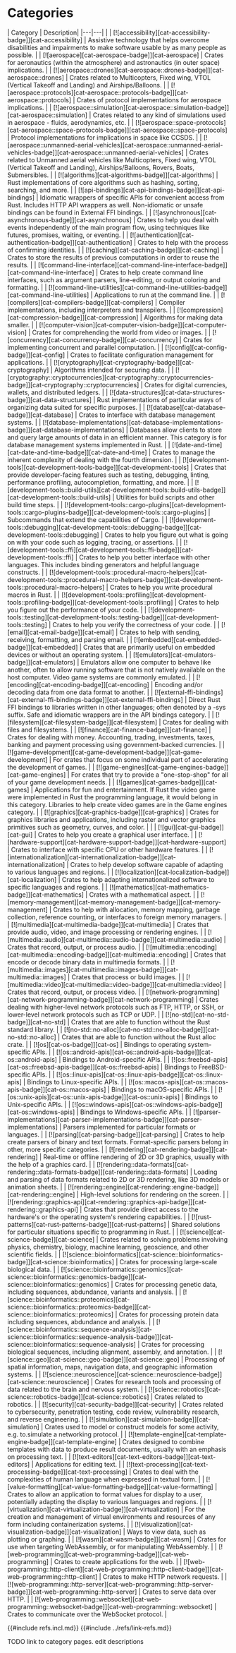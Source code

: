 # Categories

| Category | Description|
|---|---| |
| [![accessibility][cat-accessibility-badge]][cat-accessibility] | Assistive technology that helps overcome disabilities and impairments to make software usable by as many people as possible. |
| [![aerospace][cat-aerospace-badge]][cat-aerospace] | Crates for aeronautics (within the atmosphere) and astronautics (in outer space) implications. |
| [![aerospace::drones][cat-aerospace::drones-badge]][cat-aerospace::drones] | Crates related to Multicopters, Fixed wing, VTOL (Vertical Takeoff and Landing) and Airships/Balloons. |
| [![aerospace::protocols][cat-aerospace::protocols-badge]][cat-aerospace::protocols] | Crates of protocol implementations for aerospace implications. |
| [![aerospace::simulation][cat-aerospace::simulation-badge]][cat-aerospace::simulation] | Crates related to any kind of simulations used in aerospace - fluids, aerodynamics, etc. |
| [![aerospace::space-protocols][cat-aerospace::space-protocols-badge]][cat-aerospace::space-protocols] | Protocol implementations for implications in space like CCSDS. |
| [![aerospace::unmanned-aerial-vehicles][cat-aerospace::unmanned-aerial-vehicles-badge]][cat-aerospace::unmanned-aerial-vehicles] | Crates related to Unmanned aerial vehicles like Multicopters, Fixed wing, VTOL (Vertical Takeoff and Landing), Airships/Balloons, Rovers, Boats, Submersibles. |
| [![algorithms][cat-algorithms-badge]][cat-algorithms] | Rust implementations of core algorithms such as hashing, sorting, searching, and more. |
| [![api-bindings][cat-api-bindings-badge]][cat-api-bindings] | Idiomatic wrappers of specific APIs for convenient access from Rust. Includes HTTP API wrappers as well. Non-idiomatic or unsafe bindings can be found in External FFI bindings. |
| [![asynchronous][cat-asynchronous-badge]][cat-asynchronous] | Crates to help you deal with events independently of the main program flow, using techniques like futures, promises, waiting, or eventing. |
| [![authentication][cat-authentication-badge]][cat-authentication] | Crates to help with the process of confirming identities. |
| [![caching][cat-caching-badge]][cat-caching] | Crates to store the results of previous computations in order to reuse the results. |
| [![command-line-interface][cat-command-line-interface-badge]][cat-command-line-interface] | Crates to help create command line interfaces, such as argument parsers, line-editing, or output coloring and formatting. |
| [![command-line-utilities][cat-command-line-utilities-badge]][cat-command-line-utilities] | Applications to run at the command line. |
| [![compilers][cat-compilers-badge]][cat-compilers] | Compiler implementations, including interpreters and transpilers. |
| [![compression][cat-compression-badge]][cat-compression] | Algorithms for making data smaller. |
| [![computer-vision][cat-computer-vision-badge]][cat-computer-vision] | Crates for comprehending the world from video or images. |
| [![concurrency][cat-concurrency-badge]][cat-concurrency] | Crates for implementing concurrent and parallel computation. |
| [![config][cat-config-badge]][cat-config] | Crates to facilitate configuration management for applications. |
| [![cryptography][cat-cryptography-badge]][cat-cryptography] | Algorithms intended for securing data. |
| [![cryptography::cryptocurrencies][cat-cryptography::cryptocurrencies-badge]][cat-cryptography::cryptocurrencies] | Crates for digital currencies, wallets, and distributed ledgers. |
| [![data-structures][cat-data-structures-badge]][cat-data-structures] | Rust implementations of particular ways of organizing data suited for specific purposes. |
| [![database][cat-database-badge]][cat-database] | Crates to interface with database management systems. |
| [![database-implementations][cat-database-implementations-badge]][cat-database-implementations] | Databases allow clients to store and query large amounts of data in an efficient manner. This category is for database management systems implemented in Rust. |
| [![date-and-time][cat-date-and-time-badge]][cat-date-and-time] | Crates to manage the inherent complexity of dealing with the fourth dimension. |
| [![development-tools][cat-development-tools-badge]][cat-development-tools] | Crates that provide developer-facing features such as testing, debugging, linting, performance profiling, autocompletion, formatting, and more. |
| [![development-tools::build-utils][cat-development-tools::build-utils-badge]][cat-development-tools::build-utils] | Utilities for build scripts and other build time steps. |
| [![development-tools::cargo-plugins][cat-development-tools::cargo-plugins-badge]][cat-development-tools::cargo-plugins] | Subcommands that extend the capabilities of Cargo. |
| [![development-tools::debugging][cat-development-tools::debugging-badge]][cat-development-tools::debugging] | Crates to help you figure out what is going on with your code such as logging, tracing, or assertions. |
| [![development-tools::ffi][cat-development-tools::ffi-badge]][cat-development-tools::ffi] | Crates to help you better interface with other languages. This includes binding generators and helpful language constructs. |
| [![development-tools::procedural-macro-helpers][cat-development-tools::procedural-macro-helpers-badge]][cat-development-tools::procedural-macro-helpers] | Crates to help you write procedural macros in Rust. |
| [![development-tools::profiling][cat-development-tools::profiling-badge]][cat-development-tools::profiling] | Crates to help you figure out the performance of your code. |
| [![development-tools::testing][cat-development-tools::testing-badge]][cat-development-tools::testing] | Crates to help you verify the correctness of your code. |
| [![email][cat-email-badge]][cat-email] | Crates to help with sending, receiving, formatting, and parsing email. |
| [![embedded][cat-embedded-badge]][cat-embedded] | Crates that are primarily useful on embedded devices or without an operating system. |
| [![emulators][cat-emulators-badge]][cat-emulators] | Emulators allow one computer to behave like another, often to allow running software that is not natively available on the host computer. Video game systems are commonly emulated. |
| [![encoding][cat-encoding-badge]][cat-encoding] | Encoding and/or decoding data from one data format to another. |
| [![external-ffi-bindings][cat-external-ffi-bindings-badge]][cat-external-ffi-bindings] | Direct Rust FFI bindings to libraries written in other languages; often denoted by a -sys suffix. Safe and idiomatic wrappers are in the API bindings category. |
| [![filesystem][cat-filesystem-badge]][cat-filesystem] | Crates for dealing with files and filesystems. |
| [![finance][cat-finance-badge]][cat-finance] | Crates for dealing with money. Accounting, trading, investments, taxes, banking and payment processing using government-backed currencies. |
| [![game-development][cat-game-development-badge]][cat-game-development] | For crates that focus on some individual part of accelerating the development of games. |
| [![game-engines][cat-game-engines-badge]][cat-game-engines] | For crates that try to provide a "one-stop-shop" for all of your game development needs. |
| [![games][cat-games-badge]][cat-games] | Applications for fun and entertainment. If Rust the video game were implemented in Rust the programming language, it would belong in this category. Libraries to help create video games are in the Game engines category. |
| [![graphics][cat-graphics-badge]][cat-graphics] | Crates for graphics libraries and applications, including raster and vector graphics primitives such as geometry, curves, and color. | |
| [![gui][cat-gui-badge]][cat-gui] | Crates to help you create a graphical user interface. |
| [![hardware-support][cat-hardware-support-badge]][cat-hardware-support] | Crates to interface with specific CPU or other hardware features. |
| [![internationalization][cat-internationalization-badge]][cat-internationalization] | Crates to help develop software capable of adapting to various languages and regions. |
| [![localization][cat-localization-badge]][cat-localization] | Crates to help adapting internationalized software to specific languages and regions. |
| [![mathematics][cat-mathematics-badge]][cat-mathematics] | Crates with a mathematical aspect. |
| [![memory-management][cat-memory-management-badge]][cat-memory-management] | Crates to help with allocation, memory mapping, garbage collection, reference counting, or interfaces to foreign memory managers. |
| [![multimedia][cat-multimedia-badge]][cat-multimedia] | Crates that provide audio, video, and image processing or rendering engines. |
| [![multimedia::audio][cat-multimedia::audio-badge]][cat-multimedia::audio] | Crates that record, output, or process audio. |
| [![multimedia::encoding][cat-multimedia::encoding-badge]][cat-multimedia::encoding] | Crates that encode or decode binary data in multimedia formats. |
| [![multimedia::images][cat-multimedia::images-badge]][cat-multimedia::images] | Crates that process or build images. |
| [![multimedia::video][cat-multimedia::video-badge]][cat-multimedia::video] | Crates that record, output, or process video. |
| [![network-programming][cat-network-programming-badge]][cat-network-programming] | Crates dealing with higher-level network protocols such as FTP, HTTP, or SSH, or lower-level network protocols such as TCP or UDP. |
| [![no-std][cat-no-std-badge]][cat-no-std] | Crates that are able to function without the Rust standard library. |
| [![no-std::no-alloc][cat-no-std::no-alloc-badge]][cat-no-std::no-alloc] | Crates that are able to function without the Rust alloc crate. |
| [![os][cat-os-badge]][cat-os] | Bindings to operating system-specific APIs. |
| [![os::android-apis][cat-os::android-apis-badge]][cat-os::android-apis] | Bindings to Android-specific APIs. |
| [![os::freebsd-apis][cat-os::freebsd-apis-badge]][cat-os::freebsd-apis] | Bindings to FreeBSD-specific APIs. |
| [![os::linux-apis][cat-os::linux-apis-badge]][cat-os::linux-apis] | Bindings to Linux-specific APIs. |
| [![os::macos-apis][cat-os::macos-apis-badge]][cat-os::macos-apis] | Bindings to macOS-specific APIs. |
| [![os::unix-apis][cat-os::unix-apis-badge]][cat-os::unix-apis] | Bindings to Unix-specific APIs. |
| [![os::windows-apis][cat-os::windows-apis-badge]][cat-os::windows-apis] | Bindings to Windows-specific APIs. |
| [![parser-implementations][cat-parser-implementations-badge]][cat-parser-implementations] | Parsers implemented for particular formats or languages. |
| [![parsing][cat-parsing-badge]][cat-parsing] | Crates to help create parsers of binary and text formats. Format-specific parsers belong in other, more specific categories. |
| [![rendering][cat-rendering-badge]][cat-rendering] | Real-time or offline rendering of 2D or 3D graphics, usually with the help of a graphics card. |
| [![rendering::data-formats][cat-rendering::data-formats-badge]][cat-rendering::data-formats] | Loading and parsing of data formats related to 2D or 3D rendering, like 3D models or animation sheets. |
| [![rendering::engine][cat-rendering::engine-badge]][cat-rendering::engine] | High-level solutions for rendering on the screen. |
| [![rendering::graphics-api][cat-rendering::graphics-api-badge]][cat-rendering::graphics-api] | Crates that provide direct access to the hardware's or the operating system's rendering capabilities. |
| [![rust-patterns][cat-rust-patterns-badge]][cat-rust-patterns] | Shared solutions for particular situations specific to programming in Rust. |
| [![science][cat-science-badge]][cat-science] | Crates related to solving problems involving physics, chemistry, biology, machine learning, geoscience, and other scientific fields. |
| [![science::bioinformatics][cat-science::bioinformatics-badge]][cat-science::bioinformatics] | Crates for processing large-scale biological data. |
| [![science::bioinformatics::genomics][cat-science::bioinformatics::genomics-badge]][cat-science::bioinformatics::genomics] | Crates for processing genetic data, including sequences, abdundance, variants and analysis. |
| [![science::bioinformatics::proteomics][cat-science::bioinformatics::proteomics-badge]][cat-science::bioinformatics::proteomics] | Crates for processing protein data including sequences, abdundance and analysis. |
| [![science::bioinformatics::sequence-analysis][cat-science::bioinformatics::sequence-analysis-badge]][cat-science::bioinformatics::sequence-analysis] | Crates for processing biological sequences, including alignment, assembly, and annotation. |
| [![science::geo][cat-science::geo-badge]][cat-science::geo] | Processing of spatial information, maps, navigation data, and geographic information systems. |
| [![science::neuroscience][cat-science::neuroscience-badge]][cat-science::neuroscience] | Crates for research tools and processing of data related to the brain and nervous system. |
| [![science::robotics][cat-science::robotics-badge]][cat-science::robotics] | Crates related to robotics. |
| [![security][cat-security-badge]][cat-security] | Crates related to cybersecurity, penetration testing, code review, vulnerability research, and reverse engineering. |
| [![simulation][cat-simulation-badge]][cat-simulation] | Crates used to model or construct models for some activity, e.g. to.simulate a networking protocol. |
| [![template-engine][cat-template-engine-badge]][cat-template-engine] | Crates designed to combine templates with data to produce result documents, usually with an emphasis on processing text. |
| [![text-editors][cat-text-editors-badge]][cat-text-editors] | Applications for editing text. |
| [![text-processing][cat-text-processing-badge]][cat-text-processing] | Crates to deal with the complexities of human language when expressed in textual form. |
| [![value-formatting][cat-value-formatting-badge]][cat-value-formatting] | Crates to allow an application to format values for display to a user, potentially adapting the display to various languages and regions. |
| [![virtualization][cat-virtualization-badge]][cat-virtualization] | For the creation and management of virtual environments and resources of any form including containerization systems. |
| [![visualization][cat-visualization-badge]][cat-visualization] | Ways to view data, such as plotting or graphing. |
| [![wasm][cat-wasm-badge]][cat-wasm] | Crates for use when targeting WebAssembly, or for manipulating WebAssembly. |
| [![web-programming][cat-web-programming-badge]][cat-web-programming] | Crates to create applications for the web. |
| [![web-programming::http-client][cat-web-programming::http-client-badge]][cat-web-programming::http-client] | Crates to make HTTP network requests. |
| [![web-programming::http-server][cat-web-programming::http-server-badge]][cat-web-programming::http-server] | Crates to serve data over HTTP. |
| [![web-programming::websocket][cat-web-programming::websocket-badge]][cat-web-programming::websocket] | Crates to communicate over the WebSocket protocol. |

{{#include refs.incl.md}}
{{#include ../refs/link-refs.md}}

<div class="hidden">
TODO link to category pages. edit descriptions
</div>
